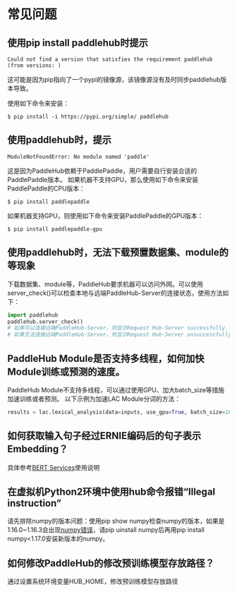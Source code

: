 # 常见问题

## 使用pip install paddlehub时提示
`Could not find a version that satisfies the requirement paddlehub (from versions: )`

这可能是因为pip指向了一个pypi的镜像源，该镜像源没有及时同步paddlehub版本导致。

使用如下命令来安装：

```shell
$ pip install -i https://pypi.org/simple/ paddlehub
```

## 使用paddlehub时，提示
`ModuleNotFoundError: No module named 'paddle'`

这是因为PaddleHub依赖于PaddlePaddle，用户需要自行安装合适的PaddlePaddle版本。
如果机器不支持GPU，那么使用如下命令来安装PaddlePaddle的CPU版本：
```shell
$ pip install paddlepaddle
```

如果机器支持GPU，则使用如下命令来安装PaddlePaddle的GPU版本：
```shell
$ pip install paddlepaddle-gpu
```

## 使用paddlehub时，无法下载预置数据集、module的等现象

下载数据集、module等，PaddleHub要求机器可以访问外网。可以使用server_check()可以检查本地与远端PaddleHub-Server的连接状态，使用方法如下：

```python
import paddlehub
paddlehub.server_check()
# 如果可以连接远端PaddleHub-Server，则显示Request Hub-Server successfully.
# 如果无法连接远端PaddleHub-Server，则显示Request Hub-Server unsuccessfully.
```

## PaddleHub Module是否支持多线程，如何加快Module训练或预测的速度。

PaddleHub Module不支持多线程，可以通过使用GPU、加大batch_size等措施加速训练或者预测。
以下示例为加速LAC Module分词的方法：

```python
results = lac.lexical_analysis(data=inputs, use_gpu=True, batch_size=10)
```

## 如何获取输入句子经过ERNIE编码后的句子表示Embedding？

具体参考[BERT Services](./tutorial/bert_service.md)使用说明

## 在虚拟机Python2环境中使用hub命令报错“Illegal instruction”

请先排除numpy的版本问题：使用pip show numpy检查numpy的版本，如果是1.16.0~1.16.3会出现[numpy错误](https://github.com/numpy/numpy/issues/9532)，请pip uinstall numpy后再用pip install numpy<1.17.0安装新版本的numpy。

## 如何修改PaddleHub的修改预训练模型存放路径？

通过设置系统环境变量HUB_HOME，修改预训练模型存放路径
